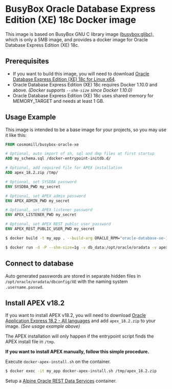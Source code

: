 BusyBox Oracle Database Express Edition (XE) 18c Docker image
=============================================================

This image is based on BusyBox GNU C library image ([busybox:glibc](https://hub.docker.com/r/_/busybox/)), which is only a 5MB image, and provides a docker image for Oracle Database Express Edition (XE) 18c.

Prerequisites
-------------

- If you want to build this image, you will need to download [Oracle Database Express Edition (XE) 18c for Linux x64](http://www.oracle.com/technetwork/database/database-technologies/express-edition/downloads/index.html).
- Oracle Database Express Edition (XE) 18c requires Docker 1.10.0 and above. *(Docker supports ```--shm-size``` since Docker 1.10.0)*
- Oracle Database Express Edition (XE) 18c uses shared memory for MEMORY_TARGET and needs at least 1 GB.

Usage Example
-------------

This image is intended to be a base image for your projects, so you may use it like this:

```Dockerfile
FROM cosmomill/busybox-oracle-xe

# Optional, auto import of sh, sql and dmp files at first startup
ADD my_schema.sql /docker-entrypoint-initdb.d/

# Optional, add required file for APEX installation
ADD apex_18.2.zip /tmp/

# Optional, set SYSDBA password
ENV SYSDBA_PWD my_secret

# Optional, set APEX admin password
ENV APEX_ADMIN_PWD my_secret

# Optional, set APEX listener password
ENV APEX_LISTENER_PWD my_secret

# Optional, set APEX REST public user password
ENV APEX_REST_PUBLIC_USER_PWD my_secret
```

```sh
$ docker build -t my_app . --build-arg ORACLE_RPM="oracle-database-xe-18c-1.0-1.x86_64.rpm"
```

```sh
$ docker run -d -P --shm-size=1g -v db_data:/opt/oracle/oradata -v apex_images:/opt/oracle/product/18c/dbhomeXE/apex/images -p 1521:1521 -p 5500:5500 my_app
```

Connect to database
-------------------

Auto generated passwords are stored in separate hidden files in ```/opt/oracle/oradata/dbconfig/XE``` with the naming system ```.username.passwd```.

Install APEX v18.2
------------------

If you want to install APEX v18.2, you will need to download [Oracle Application Express 18.2 - All languages](http://www.oracle.com/technetwork/developer-tools/apex/downloads/index.html) and add ```apex_18.2.zip``` to your image. *(See usage example above)*

The APEX installation will only happen if the entrypoint script finds the APEX install file in ```/tmp```.

**If you want to install APEX manually, follow this simple procedure.**

Execute ```docker-apex-install.sh``` on the container.

```sh
$ docker exec -it my_app docker-apex-install.sh /tmp/apex_18.2.zip
```

Setup a [Alpine Oracle REST Data Services](https://hub.docker.com/r/cosmomill/alpine-ords-apex/) container.
